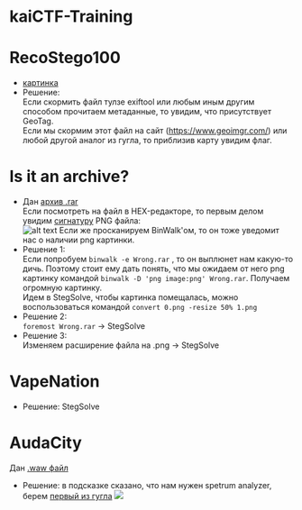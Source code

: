# kaiCTF-Training
# RecoStego100 <br> 
+ [картинка](https://vk.com/doc232954835_499412059)<br>
+ Решение:<br>Если скормить файл тулзе exiftool или любым иным другим способом прочитаем метаданные, то увидим, что присутствует GeoTag.<br>Если мы скормим этот файл на сайт (https://www.geoimgr.com/) или любой другой аналог из гугла, то приблизив карту увидим флаг.<br>
# Is it an archive?
+ Дан [архив .rar](https://drive.google.com/file/d/0BzfPP2u0U3CscEpoNW5ndnBfdTA/view?usp=sharing)<br>
Если посмотреть на файл в HEX-редакторе, то первым делом увидим [сигнатуру](https://ru.wikipedia.org/wiki/%D0%A1%D0%BF%D0%B8%D1%81%D0%BE%D0%BA_%D1%81%D0%B8%D0%B3%D0%BD%D0%B0%D1%82%D1%83%D1%80_%D1%84%D0%B0%D0%B9%D0%BB%D0%BE%D0%B2) PNG файла:<br>
![alt text](https://pp.userapi.com/c852232/v852232249/11429c/EJxqgWRH9jQ.jpg)
Если же просканируем BinWalk'ом, то он тоже уведомит нас о наличии png картинки.
+ Решение 1:<br> Если попробуем ```binwalk -e Wrong.rar``` , то он выплюнет нам какую-то дичь. Поэтому стоит ему дать понять, что мы ожидаем от него png картинку командой ```binwalk -D 'png image:png' Wrong.rar```. Получаем огромную картинку.<br> Идем в StegSolve, чтобы картинка помещалась, можно воспользоваться командой ```convert 0.png -resize 50% 1.png```
+ Решение 2:<br> ```foremost Wrong.rar``` -> StegSolve
+ Решение 3:<br> Изменяем расширение файла на .png -> StegSolve
# VapeNation
+ Решение: StegSolve
# AudaCity
Дан [.waw файл](https://vk.com/doc232954835_499514389)
+ Решение: в подсказке сказано, что нам нужен spetrum analyzer, берем [первый из гугла](https://academo.org/demos/spectrum-analyzer/)
![](https://pp.userapi.com/c851024/v851024089/116fb1/VVjlT6QnKRs.jpg)
